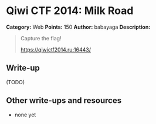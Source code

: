 # Qiwi CTF 2014: Milk Road

**Category:** Web
**Points:** 150
**Author:** babayaga
**Description:**

> Capture the flag!
>
> <https://qiwictf2014.ru:16443/>

## Write-up

(TODO)

## Other write-ups and resources

* none yet
